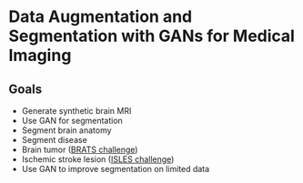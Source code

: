 # Data Augmentation and Segmentation with GANs for Medical Imaging
## Goals
- Generate synthetic brain MRI
- Use GAN for segmentation
- Segment brain anatomy
- Segment disease
- Brain tumor ([BRATS challenge](https://www.med.upenn.edu/sbia/brats2018/data.html))
- Ischemic stroke lesion ([ISLES challenge](http://www.isles-challenge.org/))
- Use GAN to improve segmentation on limited data
